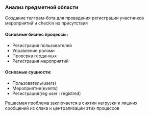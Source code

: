 ### Анализ предметной области
Создание телграм-бота для проведения регистрации участников мероприятий и checkin их присутствия
#### Основные бизнес процессы:
- Регистрация пользователей
- Управление ролями
- Проверка геоданных
- Регистрация мероприятий
#### Основные сущности:
- Пользователь(users)
- Мероприятие(events)
- Регистрация(reg user : registred)

Решаемая проблема заключается в снятии нагрузки и лишних сообщений из слака и централизации этих процессов


